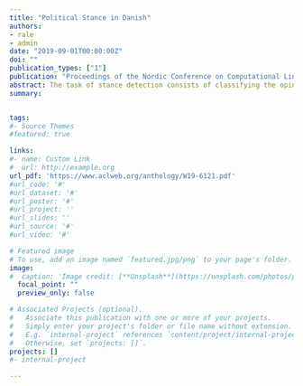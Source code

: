 ```yaml
---
title: "Political Stance in Danish"
authors:
- rale
- admin
date: "2019-09-01T00:00:00Z"
doi: ""
publication_types: ["1"]
publication: "Proceedings of the Nordic Conference on Computational Linguistics (NODALIDA)"
abstract: The task of stance detection consists of classifying the opinion within a text towards some target. This paper seeks to generate a dataset of quotes from Danish politicians, label this dataset to allow the task of stance detection to be performed, and present annotation guidelines to allow further expansion of the generated dataset. Furthermore, three models based on an LSTM architecture are designed, implemented and optimized to perform the task of stance detection for the generated dataset. Experiments are performed using conditionality and bi-directionality for these models, and using either singular word embeddings or averaged word embeddings for an entire quote, to determine the optimal model design. The simplest model design, applying neither conditionality or bi-directionality, and averaged word embeddings across quotes, yields the strongest results. Furthermore, it was found that inclusion of the quotes politician, and the party affiliation of the quoted politician, greatly improved performance of the strongest model.
summary: 


tags:
#- Source Themes
#featured: true

links:
#- name: Custom Link
#  url: http://example.org
url_pdf: 'https://www.aclweb.org/anthology/W19-6121.pdf'
#url_code: '#'
#url_dataset: '#'
#url_poster: '#'
#url_project: ''
#url_slides: ''
#url_source: '#'
#url_video: '#'

# Featured image
# To use, add an image named `featured.jpg/png` to your page's folder. 
image:
#  caption: 'Image credit: [**Unsplash**](https://unsplash.com/photos/pLCdAaMFLTE)'
  focal_point: ""
  preview_only: false

# Associated Projects (optional).
#   Associate this publication with one or more of your projects.
#   Simply enter your project's folder or file name without extension.
#   E.g. `internal-project` references `content/project/internal-project/index.md`.
#   Otherwise, set `projects: []`.
projects: []
#- internal-project

---
```

